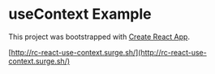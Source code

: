 # useContext Example

This project was bootstrapped with [Create React App](https://github.com/facebook/create-react-app).

[http://rc-react-use-context.surge.sh/](http://rc-react-use-context.surge.sh/)
